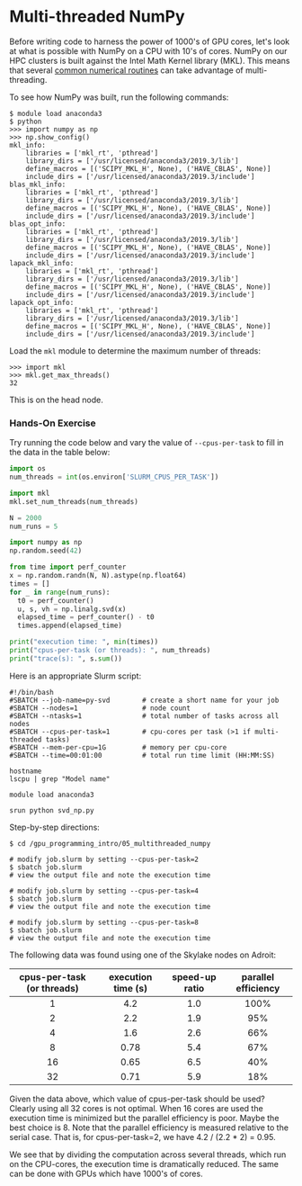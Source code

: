 # Multi-threaded NumPy

Before writing code to harness the power of 1000's of GPU cores, let's look at what is possible with NumPy on a CPU with 10's of cores. NumPy on our HPC clusters is built against the Intel Math Kernel library (MKL). This means that several [common numerical routines](https://numpy.org/devdocs/reference/routines.linalg.html?highlight=multithreading) can take advantage of multi-threading.

To see how NumPy was built, run the following commands:

```
$ module load anaconda3
$ python
>>> import numpy as np
>>> np.show_config()
mkl_info:
    libraries = ['mkl_rt', 'pthread']
    library_dirs = ['/usr/licensed/anaconda3/2019.3/lib']
    define_macros = [('SCIPY_MKL_H', None), ('HAVE_CBLAS', None)]
    include_dirs = ['/usr/licensed/anaconda3/2019.3/include']
blas_mkl_info:
    libraries = ['mkl_rt', 'pthread']
    library_dirs = ['/usr/licensed/anaconda3/2019.3/lib']
    define_macros = [('SCIPY_MKL_H', None), ('HAVE_CBLAS', None)]
    include_dirs = ['/usr/licensed/anaconda3/2019.3/include']
blas_opt_info:
    libraries = ['mkl_rt', 'pthread']
    library_dirs = ['/usr/licensed/anaconda3/2019.3/lib']
    define_macros = [('SCIPY_MKL_H', None), ('HAVE_CBLAS', None)]
    include_dirs = ['/usr/licensed/anaconda3/2019.3/include']
lapack_mkl_info:
    libraries = ['mkl_rt', 'pthread']
    library_dirs = ['/usr/licensed/anaconda3/2019.3/lib']
    define_macros = [('SCIPY_MKL_H', None), ('HAVE_CBLAS', None)]
    include_dirs = ['/usr/licensed/anaconda3/2019.3/include']
lapack_opt_info:
    libraries = ['mkl_rt', 'pthread']
    library_dirs = ['/usr/licensed/anaconda3/2019.3/lib']
    define_macros = [('SCIPY_MKL_H', None), ('HAVE_CBLAS', None)]
    include_dirs = ['/usr/licensed/anaconda3/2019.3/include']
```

Load the `mkl` module to determine the maximum number of threads:

```
>>> import mkl
>>> mkl.get_max_threads()
32
```

This is on the head node.

### Hands-On Exercise

Try running the code below and vary the value of `--cpus-per-task` to fill in the data in the table below:

```python
import os
num_threads = int(os.environ['SLURM_CPUS_PER_TASK'])

import mkl
mkl.set_num_threads(num_threads)

N = 2000
num_runs = 5

import numpy as np
np.random.seed(42)

from time import perf_counter
x = np.random.randn(N, N).astype(np.float64)
times = []
for _ in range(num_runs):
  t0 = perf_counter()
  u, s, vh = np.linalg.svd(x)
  elapsed_time = perf_counter() - t0
  times.append(elapsed_time)

print("execution time: ", min(times))
print("cpus-per-task (or threads): ", num_threads)
print("trace(s): ", s.sum())
```

Here is an appropriate Slurm script:

```
#!/bin/bash
#SBATCH --job-name=py-svd        # create a short name for your job
#SBATCH --nodes=1                # node count
#SBATCH --ntasks=1               # total number of tasks across all nodes
#SBATCH --cpus-per-task=1        # cpu-cores per task (>1 if multi-threaded tasks)
#SBATCH --mem-per-cpu=1G         # memory per cpu-core
#SBATCH --time=00:01:00          # total run time limit (HH:MM:SS)

hostname
lscpu | grep "Model name"

module load anaconda3

srun python svd_np.py
```

Step-by-step directions:

```
$ cd /gpu_programming_intro/05_multithreaded_numpy

# modify job.slurm by setting --cpus-per-task=2
$ sbatch job.slurm
# view the output file and note the execution time

# modify job.slurm by setting --cpus-per-task=4
$ sbatch job.slurm
# view the output file and note the execution time

# modify job.slurm by setting --cpus-per-task=8
$ sbatch job.slurm
# view the output file and note the execution time
```
<!--
Run jobs to fill in the table below:

| cpus-per-task (or threads)| execution time (s) |
|:--------------------------:|:--------:|
| 1                          |  4.2     |
| 2                          |          |
| 4                          |          |
| 8                          |          |
| 16                         |          |
| 32                         |          |
-->

The following data was found using one of the Skylake nodes on Adroit:

| cpus-per-task (or threads)| execution time (s) | speed-up ratio |  parallel efficiency |
|:--------------------------:|:--------:|:---------:|:-------------------:|
| 1                          |  4.2     |     1.0   |   100%              |
| 2                          |  2.2     |   1.9     |   95%               | 
| 4                          |  1.6     |   2.6     |   66%               |
| 8                          |  0.78    |   5.4     |   67%               |
| 16                         |  0.65    |   6.5     |   40%               |
| 32                         |  0.71    |   5.9     |   18%               |

Given the data above, which value of cpus-per-task should be used? Clearly using all 32 cores is not optimal. When 16 cores are used the execution time is minimized but the parallel efficiency is poor. Maybe the best choice is 8. Note that the parallel efficiency is measured relative to the serial case. That is, for cpus-per-task=2, we have 4.2 / (2.2 * 2) = 0.95.

We see that by dividing the computation across several threads, which run on the CPU-cores, the execution time is dramatically reduced. The same can be done with GPUs which have 1000's of cores.
